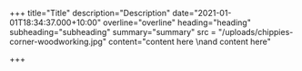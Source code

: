 +++
title="Title" 
description="Description" 
date="2021-01-01T18:34:37.000+10:00" 
overline="overline"
heading="heading"
subheading="subheading"
summary="summary"
src = "/uploads/chippies-corner-woodworking.jpg"
content="content here \nand content here"

+++
